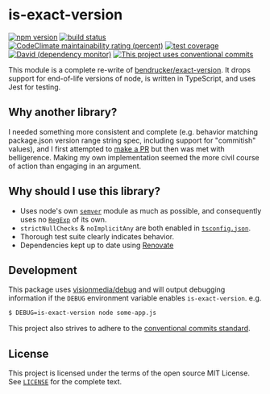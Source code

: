 # is-exact-version

[![npm version][npm-image]][npm-url]
[![build status][travis-image]][travis-url]
[![CodeClimate maintainability rating (percent)][code-climate-image]][code-climate-url]
[![test coverage][codecov-image]][codecov-url]
[![David (dependency monitor)][david-image]][david-url]
[![This project uses conventional commits][conventional-commits-image]][conventional-commits-url]

This module is a complete re-write of [bendrucker/exact-version](https://github.com/bendrucker/exact-version).
It drops support for end-of-life versions of node, is written in TypeScript, and uses Jest for testing.

## Why another library?

I needed something more consistent and complete
(e.g. behavior matching package.json version range string spec, including support for "commitish" values),
and I first attempted to [make a PR](https://github.com/bendrucker/exact-version/pull/1)
but then was met with belligerence.
Making my own implementation seemed the more civil course of action than engaging in an argument.

## Why should I use this library?

* Uses node's own [`semver`](https://www.npmjs.com/package/semver) module as much as possible,
  and consequently uses no [`RegExp`](https://developer.mozilla.org/en-US/docs/Web/JavaScript/Reference/Global_Objects/RegExp)
  of its own.
* `strictNullChecks` & `noImplicitAny` are both enabled in [`tsconfig.json`](tslint.json).
* Thorough test suite clearly indicates behavior.
* Dependencies kept up to date using [Renovate](https://github.com/marketplace/renovate)

## Development

This package uses [visionmedia/debug](https://github.com/visionmedia/debug)
and will output debugging information if the `DEBUG` environment variable
enables `is-exact-version`. e.g.

```sh
$ DEBUG=is-exact-version node some-app.js
```

This project also strives to adhere to the [conventional commits standard](https://www.conventionalcommits.org/).

## License

This project is licensed under the terms of the open source MIT License.
See [`LICENSE`](LICENSE) for the complete text.

[npm-image]: https://img.shields.io/npm/v/is-exact-version.svg?style=flat-square
[npm-url]: https://npmjs.org/package/is-exact-version
[travis-image]: https://img.shields.io/travis/com/jacobq/is-exact-version/master.svg?style=flat-square
[travis-url]: https://travis-ci.com/jacobq/is-exact-version
[code-climate-image]: https://img.shields.io/codeclimate/maintainability-percentage/jacobq/is-exact-version.svg?style=flat-square
[code-climate-url]: https://codeclimate.com/github/jacobq/is-exact-version
[codecov-image]: https://img.shields.io/codecov/c/github/jacobq/is-exact-version.svg?style=flat-square
[codecov-url]: https://codecov.io/gh/jacobq/is-exact-version
[david-image]: https://img.shields.io/david/jacobq/is-exact-version.svg?style=flat-square
[david-url]: https://david-dm.org/jacobq/is-exact-version
[conventional-commits-image]: https://img.shields.io/badge/Conventional%20Commits-1.0.0-yellow.svg?style=flat-square
[conventional-commits-url]: https://conventionalcommits.org
